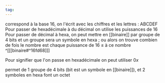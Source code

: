 ```yaml
---
tag:
---
```

correspond à la base 16, on l'écrit avec les chiffres et les lettres : ABCDEF
Pour passer de hexadécimale à du décimal on utilise les puissances de 16
Pour passer de décimal à hexa, on peut mettre en [[binaire]] par groupe de 4 bits et un groupe sera un symbole en hexa ; ou alors on trouve combien de fois le nombre est chaque puissance de $16$ $\leq$ à ce nombre ^[[[binaire#^16fd68]]]

Pour signifier que l'on passe en hexadécimale on peut utiliser $0x$

permet de 1 groupe de 4 bits (bit est un symbole en [[binaire]]), et 2 symboles en hexa font un octet